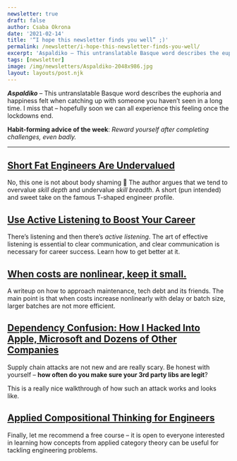 ```yaml
---
newsletter: true
draft: false
author: Csaba Okrona
date: '2021-02-14'
title: '“I hope this newsletter finds you well” ;)'
permalink: /newsletter/i-hope-this-newsletter-finds-you-well/
excerpt: 'Aspaldiko – This untranslatable Basque word describes the euphoria and happiness felt when catching up with someone you haven’t seen in a long time.'
tags: [newsletter]
image: /img/newsletters/Aspaldiko-2048x986.jpg
layout: layouts/post.njk
---
```

_**Aspaldiko**_ – This untranslatable Basque word describes the euphoria and happiness felt when catching up with someone you haven’t seen in a long time. I miss that – hopefully soon we can all experience this feeling once the lockdowns end.

**Habit-forming advice of the week**: _Reward yourself after completing challenges, even badly._

* * *

## [Short Fat Engineers Are Undervalued](https://nested.substack.com/p/short-fat-engineers-are-undervalued)

No, this one is not about body shaming 🙂 The author argues that we tend to overvalue _skill depth_ and undervalue _skill breadth_. A short (pun intended) and sweet take on the famous T-shaped engineer profile.

## [Use Active Listening to Boost Your Career](https://ochronus.online/active-listening-boosts-careers/)

There’s listening and then there’s _active listening_. The art of effective listening is essential to clear communication, and clear communication is necessary for career success. Learn how to get better at it.

## [When costs are nonlinear, keep it small.](https://jessitron.com/2021/01/18/when-costs-are-nonlinear-keep-it-small/)

A writeup on how to approach maintenance, tech debt and its friends. The main point is that when costs increase nonlinearly with delay or batch size, larger batches are not more efficient.

## [Dependency Confusion: How I Hacked Into Apple, Microsoft and Dozens of Other Companies](https://medium.com/@alex.birsan/dependency-confusion-4a5d60fec610)

Supply chain attacks are not new and are really scary. Be honest with yourself – **how often do you make sure your 3rd party libs are legit**?

This is a really nice walkthrough of how such an attack works and looks like.

## [Applied Compositional Thinking for Engineers](https://applied-compositional-thinking.engineering/)

Finally, let me recommend a free course – it is open to everyone interested in learning how concepts from applied category theory can be useful for tackling engineering problems.
